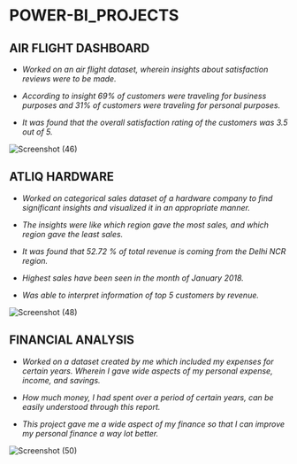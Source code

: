 # POWER-BI_PROJECTS


## AIR FLIGHT DASHBOARD

* *Worked on an air flight dataset, wherein insights about satisfaction reviews were to be made.*

* *According to insight 69% of customers were traveling for business purposes and 31% of customers were
traveling for personal purposes.*

* *It was found that the overall satisfaction rating of the customers was 3.5 out of 5.*

![Screenshot (46)](https://user-images.githubusercontent.com/98949309/187694269-31362224-5e01-4106-b76d-45e40f0493f0.png)



## ATLIQ HARDWARE

* *Worked on categorical sales dataset of a hardware company to find significant insights and visualized it in
an appropriate manner.*

* *The insights were like which region gave the most sales, and which region gave the least sales.*

* *It was found that 52.72 % of total revenue is coming from the Delhi NCR region.*

* *Highest sales have been seen in the month of January 2018.*

* *Was able to interpret information of top 5 customers by revenue.*


![Screenshot (48)](https://user-images.githubusercontent.com/98949309/187695998-26b798cd-99d9-4884-8a99-a2260c6bbf6e.png)


## FINANCIAL ANALYSIS

* *Worked on a dataset created by me which included my expenses for certain years. Wherein I gave wide
aspects of my personal expense, income, and savings.*

* *How much money, I had spent over a period of certain years, can be easily understood through this report.*

* *This project gave me a wide aspect of my finance so that I can improve my personal finance a way lot
better.*

![Screenshot (50)](https://user-images.githubusercontent.com/98949309/187697027-1ca7cbc4-33b0-42ea-8e39-331133c673ae.png)
